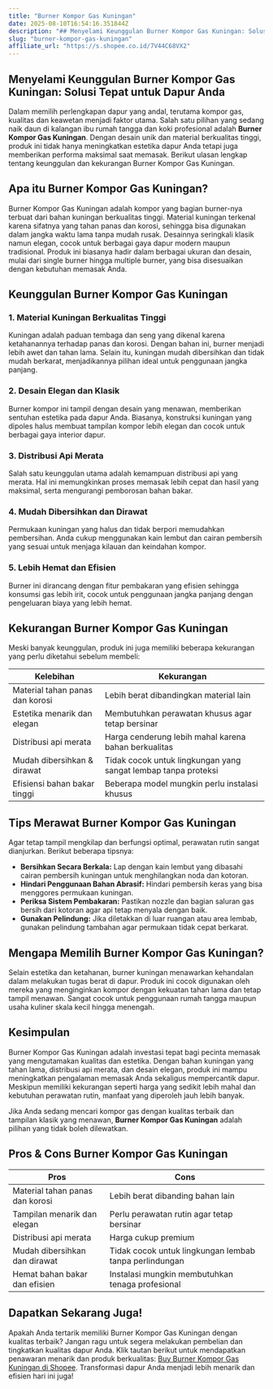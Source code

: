 ```yaml
---
title: "Burner Kompor Gas Kuningan"
date: 2025-08-10T16:54:16.351844Z
description: "## Menyelami Keunggulan Burner Kompor Gas Kuningan: Solusi Tepat untuk Dapur Anda..."
slug: "burner-kompor-gas-kuningan"
affiliate_url: "https://s.shopee.co.id/7V44C68VX2"
---
```

## Menyelami Keunggulan Burner Kompor Gas Kuningan: Solusi Tepat untuk Dapur Anda

Dalam memilih perlengkapan dapur yang andal, terutama kompor gas, kualitas dan keawetan menjadi faktor utama. Salah satu pilihan yang sedang naik daun di kalangan ibu rumah tangga dan koki profesional adalah **Burner Kompor Gas Kuningan**. Dengan desain unik dan material berkualitas tinggi, produk ini tidak hanya meningkatkan estetika dapur Anda tetapi juga memberikan performa maksimal saat memasak. Berikut ulasan lengkap tentang keunggulan dan kekurangan Burner Kompor Gas Kuningan.

## Apa itu Burner Kompor Gas Kuningan?

Burner Kompor Gas Kuningan adalah kompor yang bagian burner-nya terbuat dari bahan kuningan berkualitas tinggi. Material kuningan terkenal karena sifatnya yang tahan panas dan korosi, sehingga bisa digunakan dalam jangka waktu lama tanpa mudah rusak. Desainnya seringkali klasik namun elegan, cocok untuk berbagai gaya dapur modern maupun tradisional. Produk ini biasanya hadir dalam berbagai ukuran dan desain, mulai dari single burner hingga multiple burner, yang bisa disesuaikan dengan kebutuhan memasak Anda.

## Keunggulan Burner Kompor Gas Kuningan

### 1. Material Kuningan Berkualitas Tinggi

Kuningan adalah paduan tembaga dan seng yang dikenal karena ketahanannya terhadap panas dan korosi. Dengan bahan ini, burner menjadi lebih awet dan tahan lama. Selain itu, kuningan mudah dibersihkan dan tidak mudah berkarat, menjadikannya pilihan ideal untuk penggunaan jangka panjang.

### 2. Desain Elegan dan Klasik

Burner kompor ini tampil dengan desain yang menawan, memberikan sentuhan estetika pada dapur Anda. Biasanya, konstruksi kuningan yang dipoles halus membuat tampilan kompor lebih elegan dan cocok untuk berbagai gaya interior dapur.

### 3. Distribusi Api Merata

Salah satu keunggulan utama adalah kemampuan distribusi api yang merata. Hal ini memungkinkan proses memasak lebih cepat dan hasil yang maksimal, serta mengurangi pemborosan bahan bakar.

### 4. Mudah Dibersihkan dan Dirawat

Permukaan kuningan yang halus dan tidak berpori memudahkan pembersihan. Anda cukup menggunakan kain lembut dan cairan pembersih yang sesuai untuk menjaga kilauan dan keindahan kompor.

### 5. Lebih Hemat dan Efisien

Burner ini dirancang dengan fitur pembakaran yang efisien sehingga konsumsi gas lebih irit, cocok untuk penggunaan jangka panjang dengan pengeluaran biaya yang lebih hemat.

## Kekurangan Burner Kompor Gas Kuningan

Meski banyak keunggulan, produk ini juga memiliki beberapa kekurangan yang perlu diketahui sebelum membeli:

| **Kelebihan** | **Kekurangan** |
|----------------|----------------|
| Material tahan panas dan korosi| Lebih berat dibandingkan material lain |
| Estetika menarik dan elegan| Membutuhkan perawatan khusus agar tetap bersinar |
| Distribusi api merata | Harga cenderung lebih mahal karena bahan berkualitas |
| Mudah dibersihkan & dirawat| Tidak cocok untuk lingkungan yang sangat lembap tanpa proteksi |
| Efisiensi bahan bakar tinggi | Beberapa model mungkin perlu instalasi khusus |

## Tips Merawat Burner Kompor Gas Kuningan

Agar tetap tampil mengkilap dan berfungsi optimal, perawatan rutin sangat dianjurkan. Berikut beberapa tipsnya:

- **Bersihkan Secara Berkala:** Lap dengan kain lembut yang dibasahi cairan pembersih kuningan untuk menghilangkan noda dan kotoran.
- **Hindari Penggunaan Bahan Abrasif:** Hindari pembersih keras yang bisa menggores permukaan kuningan.
- **Periksa Sistem Pembakaran:** Pastikan nozzle dan bagian saluran gas bersih dari kotoran agar api tetap menyala dengan baik.
- **Gunakan Pelindung:** Jika diletakkan di luar ruangan atau area lembab, gunakan pelindung tambahan agar permukaan tidak cepat berkarat.

## Mengapa Memilih Burner Kompor Gas Kuningan?

Selain estetika dan ketahanan, burner kuningan menawarkan kehandalan dalam melakukan tugas berat di dapur. Produk ini cocok digunakan oleh mereka yang menginginkan kompor dengan kekuatan tahan lama dan tetap tampil menawan. Sangat cocok untuk penggunaan rumah tangga maupun usaha kuliner skala kecil hingga menengah.

## Kesimpulan

Burner Kompor Gas Kuningan adalah investasi tepat bagi pecinta memasak yang mengutamakan kualitas dan estetika. Dengan bahan kuningan yang tahan lama, distribusi api merata, dan desain elegan, produk ini mampu meningkatkan pengalaman memasak Anda sekaligus mempercantik dapur. Meskipun memiliki kekurangan seperti harga yang sedikit lebih mahal dan kebutuhan perawatan rutin, manfaat yang diperoleh jauh lebih banyak.

Jika Anda sedang mencari kompor gas dengan kualitas terbaik dan tampilan klasik yang menawan, **Burner Kompor Gas Kuningan** adalah pilihan yang tidak boleh dilewatkan.

## Pros & Cons Burner Kompor Gas Kuningan

| **Pros** | **Cons** |
|---|---|
| Material tahan panas dan korosi | Lebih berat dibanding bahan lain |
| Tampilan menarik dan elegan | Perlu perawatan rutin agar tetap bersinar |
| Distribusi api merata | Harga cukup premium |
| Mudah dibersihkan dan dirawat | Tidak cocok untuk lingkungan lembab tanpa perlindungan |
| Hemat bahan bakar dan efisien | Instalasi mungkin membutuhkan tenaga profesional |

## Dapatkan Sekarang Juga!

Apakah Anda tertarik memiliki Burner Kompor Gas Kuningan dengan kualitas terbaik? Jangan ragu untuk segera melakukan pembelian dan tingkatkan kualitas dapur Anda. Klik tautan berikut untuk mendapatkan penawaran menarik dan produk berkualitas: [Buy Burner Kompor Gas Kuningan di Shopee](https://s.shopee.co.id/7V44C68VX2). Transformasi dapur Anda menjadi lebih menarik dan efisien hari ini juga!
